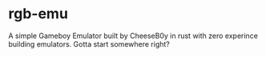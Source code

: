 # rgb-emu
A simple Gameboy Emulator built by CheeseB0y in rust with zero experince building emulators. Gotta start somewhere right?
